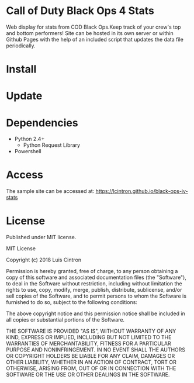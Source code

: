# Call of Duty Black Ops 4 Stats

Web display for stats from COD Black Ops.Keep track of your crew's top and bottom performers! Site can be hosted in its own server or within Github Pages with the help of an included script that updates the data file periodically.

# Install

# Update

# Dependencies
-  Python 2.4+
    - Python Request Library
-  Powershell

# Access
The sample site can be accessed at: https://lcintron.github.io/black-ops-iv-stats

# License
Published under MIT license.

MIT License

Copyright (c) 2018 Luis Cintron

Permission is hereby granted, free of charge, to any person obtaining a copy of this software and associated documentation files (the "Software"), to deal in the Software without restriction, including without limitation the rights to use, copy, modify, merge, publish, distribute, sublicense, and/or sell copies of the Software, and to permit persons to whom the Software is furnished to do so, subject to the following conditions:

The above copyright notice and this permission notice shall be included in all copies or substantial portions of the Software.

THE SOFTWARE IS PROVIDED "AS IS", WITHOUT WARRANTY OF ANY KIND, EXPRESS OR IMPLIED, INCLUDING BUT NOT LIMITED TO THE WARRANTIES OF MERCHANTABILITY, FITNESS FOR A PARTICULAR PURPOSE AND NONINFRINGEMENT. IN NO EVENT SHALL THE AUTHORS OR COPYRIGHT HOLDERS BE LIABLE FOR ANY CLAIM, DAMAGES OR OTHER LIABILITY, WHETHER IN AN ACTION OF CONTRACT, TORT OR OTHERWISE, ARISING FROM, OUT OF OR IN CONNECTION WITH THE SOFTWARE OR THE USE OR OTHER DEALINGS IN THE SOFTWARE.
